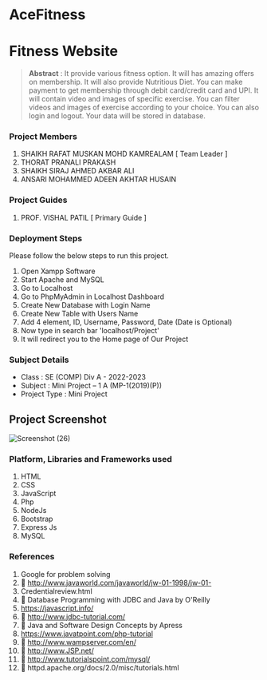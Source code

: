# AceFitness
# Fitness Website

> **Abstract** : It provide various fitness option. It will has amazing offers on membership. It will also provide Nutritious Diet. You can make payment to get membership through debit card/credit card and UPI.
It will contain video and images of specific exercise. You can filter videos and images of exercise according to your choice. You can also login and logout. Your data will be stored in database.

### Project Members
1. SHAIKH RAFAT MUSKAN MOHD KAMREALAM  [ Team Leader ] 
2. THORAT PRANALI PRAKASH 
3. SHAIKH SIRAJ AHMED AKBAR ALI 
4. ANSARI MOHAMMED ADEEN AKHTAR HUSAIN 

### Project Guides
1. PROF. VISHAL PATIL  [ Primary Guide ] 

### Deployment Steps
Please follow the below steps to run this project.
1. Open Xampp Software
2. Start Apache and MySQL
3. Go to Localhost
4. Go to PhpMyAdmin in Localhost Dashboard
5. Create New Database with Login Name
6. Create New Table with Users Name
7. Add 4 element, ID, Username, Password, Date (Date is Optional)
8. Now type in search bar 'localhost/Project'
9. It will redirect you to the Home page of Our Project

### Subject Details
- Class : SE (COMP) Div A - 2022-2023
- Subject : Mini Project – 1 A  (MP-1(2019)(P))
- Project Type : Mini Project

## Project Screenshot
![Screenshot (26)](https://user-images.githubusercontent.com/85848523/199689064-b7605e48-2d58-4990-a826-d751d9644f5c.png)


### Platform, Libraries and Frameworks used
1. HTML
2. CSS
3. JavaScript
4. Php
5. NodeJs
6. Bootstrap
7. Express Js
8. MySQL

### References
1. Google for problem solving
2.  http://www.javaworld.com/javaworld/jw-01-1998/jw-01-
3. Credentialreview.html
4.  Database Programming with JDBC and Java by O'Reilly
5. https://javascript.info/
6.  http://www.jdbc-tutorial.com/
7.  Java and Software Design Concepts by Apress
8. https://www.javatpoint.com/php-tutorial
9.  http://www.wampserver.com/en/
10.  http://www.JSP.net/
11.  http://www.tutorialspoint.com/mysql/
12.  httpd.apache.org/docs/2.0/misc/tutorials.html
